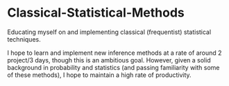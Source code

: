 # Classical-Statistical-Methods
Educating myself on and implementing classical (frequentist) statistical techniques.

I hope to learn and implement new inference methods at a rate of around 2 project/3 days, though this is an ambitious goal. However, given a solid background in probability and statistics (and passing familiarity with some of these methods), I hope to maintain a high rate of productivity.
